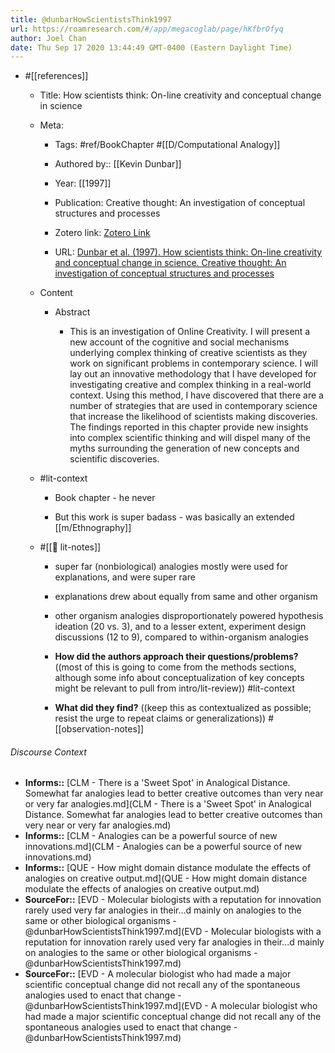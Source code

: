 ```yaml
---
title: @dunbarHowScientistsThink1997
url: https://roamresearch.com/#/app/megacoglab/page/hKfbrOfyq
author: Joel Chan
date: Thu Sep 17 2020 13:44:49 GMT-0400 (Eastern Daylight Time)
---
```


- #[[references]]

    - Title: How scientists think: On-line creativity and conceptual change in science

    - Meta:

        - Tags: #ref/BookChapter #[[D/Computational Analogy]]

        - Authored by:: [[Kevin Dunbar]]

        - Year: [[1997]]

        - Publication: Creative thought: An investigation of conceptual structures and processes

        - Zotero link: [Zotero Link](zotero://select/items/7_KDTELABU)

        - URL: [Dunbar et al. (1997). How scientists think: On-line creativity and conceptual change in science. Creative thought: An investigation of conceptual structures and processes](undefined)

    - Content

        - Abstract

            - This is an investigation of Online Creativity. I will present a new account of the cognitive and social mechanisms underlying complex thinking of creative scientists as they work on significant problems in contemporary science. I will lay out an innovative methodology that I have developed for investigating creative and complex thinking in a real-world context. Using this method, I have discovered that there are a number of strategies that are used in contemporary science that increase the likelihood of scientists making discoveries. The findings reported in this chapter provide new insights into complex scientific thinking and will dispel many of the myths surrounding the generation of new concepts and scientific discoveries.

    - #lit-context

        - Book chapter - he never

        - But this work is super badass - was basically an extended [[m/Ethnography]]

    - #[[📝 lit-notes]]

        - super far (nonbiological) analogies mostly were used for explanations, and were super rare

        - explanations drew about equally from same and other organism

        - other organism analogies disproportionately powered hypothesis ideation (20 vs. 3), and to a lesser extent, experiment design discussions (12 to 9), compared to within-organism analogies

        - **How did the authors approach their questions/problems?** ((most of this is going to come from the methods sections, although some info about conceptualization of key concepts might be relevant to pull from intro/lit-review)) #lit-context

        - **What did they find?** ((keep this as contextualized as possible; resist the urge to repeat claims or generalizations)) #[[observation-notes]]

###### Discourse Context

- **Informs::** [CLM - There is a 'Sweet Spot' in Analogical Distance. Somewhat far analogies lead to better creative outcomes than very near or very far analogies.md](CLM - There is a 'Sweet Spot' in Analogical Distance. Somewhat far analogies lead to better creative outcomes than very near or very far analogies.md)
- **Informs::** [CLM - Analogies can be a powerful source of new innovations.md](CLM - Analogies can be a powerful source of new innovations.md)
- **Informs::** [QUE - How might domain distance modulate the effects of analogies on creative output.md](QUE - How might domain distance modulate the effects of analogies on creative output.md)
- **SourceFor::** [EVD - Molecular biologists with a reputation for innovation rarely used very far analogies in their...d mainly on analogies to the same or other biological organisms - @dunbarHowScientistsThink1997.md](EVD - Molecular biologists with a reputation for innovation rarely used very far analogies in their...d mainly on analogies to the same or other biological organisms - @dunbarHowScientistsThink1997.md)
- **SourceFor::** [EVD - A molecular biologist who had made a major scientific conceptual change did not recall any of the spontaneous analogies used to enact that change - @dunbarHowScientistsThink1997.md](EVD - A molecular biologist who had made a major scientific conceptual change did not recall any of the spontaneous analogies used to enact that change - @dunbarHowScientistsThink1997.md)

